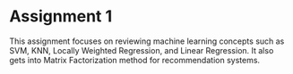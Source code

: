 # Assignment 1

This assignment focuses on reviewing machine learning concepts such as SVM, KNN, Locally Weighted Regression, and Linear Regression. It also gets into Matrix Factorization method for recommendation systems.
